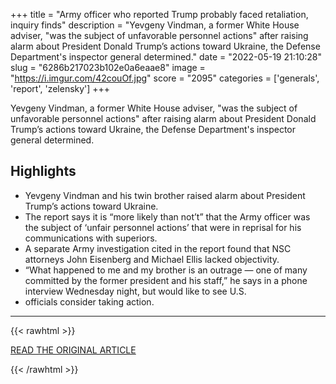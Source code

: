 +++
title = "Army officer who reported Trump probably faced retaliation, inquiry finds"
description = "Yevgeny Vindman, a former White House adviser, \"was the subject of unfavorable personnel actions\" after raising alarm about President Donald Trump’s actions toward Ukraine, the Defense Department's inspector general determined."
date = "2022-05-19 21:10:28"
slug = "6286b217023b102e0a6eaae8"
image = "https://i.imgur.com/42couOf.jpg"
score = "2095"
categories = ['generals', 'report', 'zelensky']
+++

Yevgeny Vindman, a former White House adviser, \"was the subject of unfavorable personnel actions\" after raising alarm about President Donald Trump’s actions toward Ukraine, the Defense Department's inspector general determined.

## Highlights

- Yevgeny Vindman and his twin brother raised alarm about President Trump’s actions toward Ukraine.
- The report says it is “more likely than not’t” that the Army officer was the subject of ‘unfair personnel actions’ that were in reprisal for his communications with superiors.
- A separate Army investigation cited in the report found that NSC attorneys John Eisenberg and Michael Ellis lacked objectivity.
- “What happened to me and my brother is an outrage — one of many committed by the former president and his staff,” he says in a phone interview Wednesday night, but would like to see U.S.
- officials consider taking action.

---

{{< rawhtml >}}
  <p class="article-category">
    <a target="_blank" href="https://www.washingtonpost.com/national-security/2022/05/18/yevgeny-vindman-trump-inspector-general/">READ THE ORIGINAL ARTICLE</a>
  </p>
{{< /rawhtml >}}
